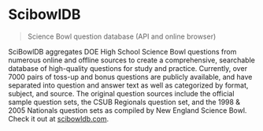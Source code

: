 # ScibowlDB
> Science Bowl question database (API and online browser) 

SciBowlDB aggregates DOE High School Science Bowl questions from numerous online and offline sources to create a comprehensive, searchable database of high-quality questions for study and practice. Currently, over 7000 pairs of toss-up and bonus questions are publicly available, and have separated into question and answer text as well as categorized by format, subject, and source. The original question sources include the official sample question sets, the CSUB Regionals question set, and the 1998 & 2005 Nationals question sets as compiled by New England Science Bowl. Check it out at [scibowldb.com](http://scibowldb.com).
